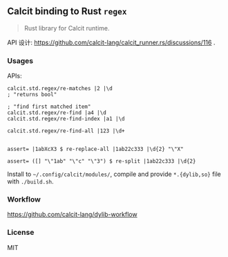 ## Calcit binding to Rust `regex`

> Rust library for Calcit runtime.

API 设计: https://github.com/calcit-lang/calcit_runner.rs/discussions/116 .

### Usages

APIs:

```cirru
calcit.std.regex/re-matches |2 |\d
; "returns bool"

; "find first matched item"
calcit.std.regex/re-find |a4 |\d
calcit.std.regex/re-find-index |a1 |\d

calcit.std.regex/re-find-all |123 |\d+


assert= |1abXcX3 $ re-replace-all |1ab22c333 |\d{2} "\"X"

assert= ([] "\"1ab" "\"c" "\"3") $ re-split |1ab22c333 |\d{2}
```

Install to `~/.config/calcit/modules/`, compile and provide `*.{dylib,so}` file with `./build.sh`.

### Workflow

https://github.com/calcit-lang/dylib-workflow

### License

MIT
